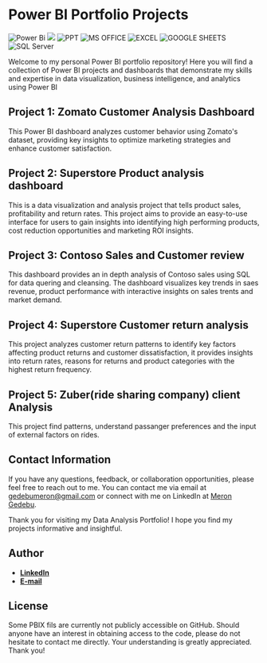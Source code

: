 # Power BI Portfolio Projects
![Power Bi](https://img.shields.io/badge/power_bi-F2C811?style=for-the-badge&logo=powerbi&logoColor=black)
![](https://img.shields.io/badge/Tableau-E97627?style=for-the-badge&logo=Tableau&logoColor=white)
![PPT](https://img.shields.io/badge/Microsoft_PowerPoint-B7472A?style=for-the-badge&logo=microsoft-powerpoint&logoColor=white)
![MS OFFICE](https://img.shields.io/badge/Microsoft_Office-D83B01?style=for-the-badge&logo=microsoft-office&logoColor=white)
![EXCEL](https://img.shields.io/badge/Microsoft_Excel-217346?style=for-the-badge&logo=microsoft-excel&logoColor=white)
![GOOGLE SHEETS](https://img.shields.io/badge/Google%20Sheets-34A853?style=for-the-badge&logo=google-sheets&logoColor=white)
![SQL Server](https://img.shields.io/badge/Microsoft_SQL_Server-CC2927?style=for-the-badge&logo=microsoft-sql-server&logoColor=white)


Welcome to my personal Power BI portfolio repository! Here you will find a collection of Power BI projects and dashboards that demonstrate my skills and expertise in data visualization, business intelligence, and analytics using Power BI


## Project 1: Zomato Customer Analysis Dashboard
This Power BI dashboard analyzes customer behavior using Zomato's dataset, providing key insights to optimize marketing strategies and enhance customer satisfaction.

## Project 2: Superstore Product analysis dashboard 

This is a data visualization and analysis project that tells product sales, profitability and return rates. This project aims to provide an easy-to-use interface for users to gain insights into identifying high performing products, cost reduction opportunities and marketing ROI insights. 

## Project 3: Contoso Sales and Customer review 
This dashboard provides an in depth analysis of Contoso sales using SQL for data quering and cleansing.  The dashboard visualizes key trends in saes revenue, product performance with interactive insights on sales trents and market demand.

## Project 4: Superstore Customer return analysis 
This project analyzes customer return patterns to identify key factors affecting product returns and customer dissatisfaction, it provides insights into return rates, reasons for returns and product categories with the highest return frequency. 

## Project 5: Zuber(ride sharing company) client Analysis
This project find patterns, understand passanger preferences and the input of external factors on rides. 

## Contact Information

If you have any questions, feedback, or collaboration opportunities, please feel free to reach out to me. You can contact me via email at gedebumeron@gmail.com or connect with me on LinkedIn at [Meron Gedebu](https://www.linkedin.com/in/meron-gedebu).

Thank you for visiting my Data Analysis Portfolio! I hope you find my projects informative and insightful.



## Author
- <b>[LinkedIn](https://www.linkedin.com/in/meron-gedebu/)</b>
- <b>[E-mail](gedebumeron@gmail.com)</b> 

  
## License
 Some PBIX fils are currently not publicly accessible on GitHub. Should anyone have an interest in obtaining access to the code, please do not hesitate to contact me directly. Your understanding is greatly appreciated.
 Thank you!

 
 
